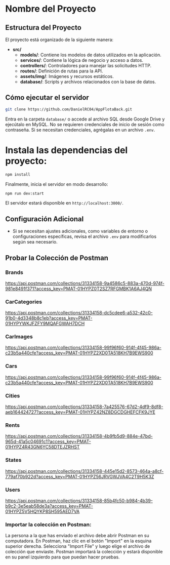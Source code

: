 # Nombre del Proyecto

## Estructura del Proyecto

El proyecto está organizado de la siguiente manera:

- **src/**
  - **models/**: Contiene los modelos de datos utilizados en la aplicación.
  - **services/**: Contiene la lógica de negocio y acceso a datos.
  - **controllers/**: Controladores para manejar las solicitudes HTTP.
  - **routes/**: Definición de rutas para la API.
  - **assets/img/**: Imágenes y recursos estáticos.
  - **database/**: Scripts y archivos relacionados con la base de datos.

## Cómo ejecutar el servidor
```bash
git clone https://github.com/DanielRC04/AppFlotaBack.git
```
Entra en la carpeta `database/` o accede al archivo SQL desde Google Drive y ejecútalo en MySQL. No se requieren credenciales de inicio de sesión como contraseña. Si se necesitan credenciales, agrégalas en un archivo `.env`.

# Instala las dependencias del proyecto:
```bash
npm install
```

Finalmente, inicia el servidor en modo desarrollo:
```bash
npm run dev:start
```

El servidor estará disponible en `http://localhost:3000/`.

## Configuración Adicional

- Si se necesitan ajustes adicionales, como variables de entorno o configuraciones específicas, revisa el archivo `.env` para modificarlos según sea necesario.

## Probar la Colección de Postman
### Brands
https://api.postman.com/collections/31334158-9a4586c5-883a-470d-974f-981e8491f371?access_key=PMAT-01HYPZ0T2SZ7RFGMBK1A6AJ4QN

### CarCategories
https://api.postman.com/collections/31334158-dc5cdee6-a532-42c0-91b0-4d3348b8c1eb?access_key=PMAT-01HYPYWKJFZFY9MQAFGWAH7DCH

### CarImages
https://api.postman.com/collections/31334158-99f96f60-914f-4f45-986a-c23b5a440cfe?access_key=PMAT-01HYPZ2XD0TA518KH7B9EWS900

### Cars
https://api.postman.com/collections/31334158-99f96f60-914f-4f45-986a-c23b5a440cfe?access_key=PMAT-01HYPZ2XD0TA518KH7B9EWS900

### Cities
https://api.postman.com/collections/31334158-7a425576-67d2-4df9-8df8-aeb164424727?access_key=PMAT-01HYPZ42NZ8DGCDGHEFCFK9JYE

### Rents
https://api.postman.com/collections/31334158-4b9fb5d9-884e-47bd-965d-41a5c04691c1?access_key=PMAT-01HYPZ4R43GN6YC58DTEJZRHST

### States
https://api.postman.com/collections/31334158-445e15d2-8573-464a-a8cf-779af70b922d?access_key=PMAT-01HYPZ56JRVGWJVA4C2T9H5K3Z

### Users
https://api.postman.com/collections/31334158-85b4fc50-b984-4b39-b9c2-3e5eab58de3a?access_key=PMAT-01HYPZ5V5HQYKP8SH595AED7VA

### Importar la colección en Postman:
La persona a la que has enviado el archivo debe abrir Postman en su computadora.
En Postman, haz clic en el botón "Import" en la esquina superior derecha.
Selecciona "Import File" y luego elige el archivo de colección que enviaste.
Postman importará la colección y estará disponible en su panel izquierdo para que puedan hacer pruebas.
